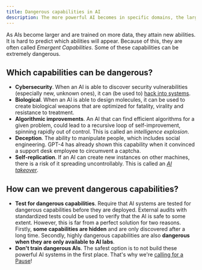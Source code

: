 ```yaml
---
title: Dangerous capabilities in AI
description: The more powerful AI becomes in specific domains, the larger the risks become.
---
```


As AIs become larger and are trained on more data, they attain new abilities.
It is hard to predict which abilities will appear.
Because of this, they are often called _Emergent Capabilities_.
Some of these capabilities can be extremely dangerous.

## Which capabilities can be dangerous?

- **Cybersecurity**. When an AI is able to discover security vulnerabilities (especially new, unknown ones), it can (be used to) [hack into systems](/cybersecurity-risks).
- **Biological**. When an AI is able to design molecules, it can be used to create biological weapons that are optimized for fatality, virality and resistance to treatment.
- **Algorithmic improvements**. An AI that can find efficient algorithms for a given problem, could lead to a recursive loop of self-improvement, spinning rapidly out of control. This is called an _intelligence explosion_.
- **Deception**. The ability to manipulate people, which includes social engineering. GPT-4 has already shown this capability when it convinced a support desk employee to circumvent a captcha.
- **Self-replication**. If an AI can create new instances on other machines, there is a risk of it spreading uncontrollably. This is called an [_AI takeover_](/ai-takeover).

## How can we prevent dangerous capabilities?

- **Test for dangerous capabilities**. Require that AI systems are tested for dangerous capabilities before they are deployed. External audits with standardized tests could be used to verify that the AI is safe to some extent. However, this is far from a perfect solution for two reasons. Firstly, **some capabilities are hidden** and are only discovered after a long time. Secondly, highly dangerous capabilities are also **dangerous when they are only available to AI labs**.
- **Don't train dangerous AIs**. The safest option is to not build these powerful AI systems in the first place. That's why we're [calling for a Pause](/proposals)!

